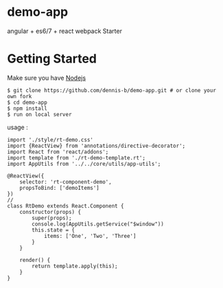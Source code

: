 # demo-app
angular + es6/7 + react webpack Starter

# Getting Started
Make sure you have [Nodejs](https://nodejs.org/)

```
$ git clone https://github.com/dennis-b/demo-app.git # or clone your own fork
$ cd demo-app
$ npm install
$ run on local server
```

usage : 
```
import './style/rt-demo.css'
import {ReactView} from 'annotations/directive-decorator';
import React from 'react/addons';
import template from './rt-demo-template.rt';
import AppUtils from '../../core/utils/app-utils';

@ReactView({
    selector: 'rt-component-demo',
    propsToBind: ['demoItems']
})
//
class RtDemo extends React.Component {
    constructor(props) {
        super(props);
        console.log(AppUtils.getService("$window"))
        this.state = {
            items: ['One', 'Two', 'Three']
        }
    }

    render() {
        return template.apply(this);
    }
}

```
